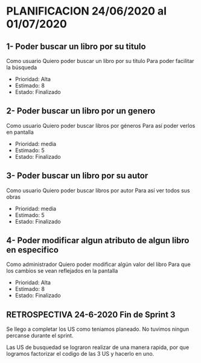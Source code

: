 # PLANIFICACION 24/06/2020 al 01/07/2020


## 1- Poder buscar un libro por su titulo

Como usuario
Quiero poder buscar un libro por su titulo
Para poder facilitar la búsqueda

- Prioridad: Alta
- Estimado: 8
- Estado: Finalizado

## 2- Poder buscar un libro por un genero

Como usuario 
Quiero poder buscar libros por géneros
Para así poder verlos en pantalla

- Prioridad: media
- Estimado: 5
- Estado: Finalizado

## 3- Poder buscar un libro por su autor

Como usuario
Quiero poder buscar libros por autor
Para así ver todos sus obras

- Prioridad: media
- Estimado: 5
- Estado: Finalizado

## 4- Poder modificar algun atributo de algun libro en especifico

Como administrador
Quiero poder modificar algún valor del libro
Para que los cambios se vean reflejados en la pantalla

- Prioridad: Alta
- Estimado: 8
- Estado: Finalizado

## RETROSPECTIVA 24-6-2020 Fin de Sprint 3

Se llego a completar los US como teniamos planeado. No tuvimos ningun percanse durante el sprint.

Las US de busquedad se lograron realizar de una manera rapida, por que logramos factorizar el codigo de las 3 US y hacerlo en uno.
